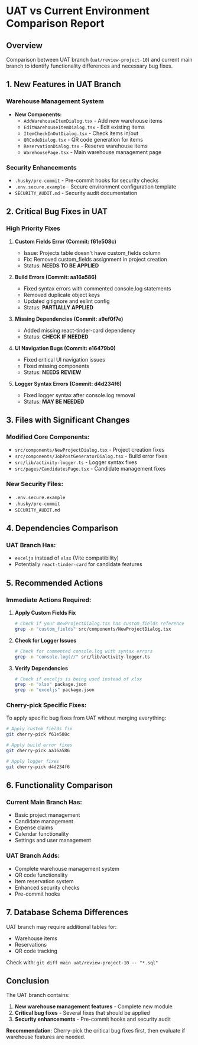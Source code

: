 # UAT vs Current Environment Comparison Report

## Overview
Comparison between UAT branch (`uat/review-project-10`) and current main branch to identify functionality differences and necessary bug fixes.

## 1. New Features in UAT Branch

### Warehouse Management System
- **New Components:**
  - `AddWarehouseItemDialog.tsx` - Add new warehouse items
  - `EditWarehouseItemDialog.tsx` - Edit existing items
  - `ItemCheckInOutDialog.tsx` - Check items in/out
  - `QRCodeDialog.tsx` - QR code generation for items
  - `ReservationDialog.tsx` - Reserve warehouse items
  - `WarehousePage.tsx` - Main warehouse management page

### Security Enhancements
- `.husky/pre-commit` - Pre-commit hooks for security checks
- `.env.secure.example` - Secure environment configuration template
- `SECURITY_AUDIT.md` - Security audit documentation

## 2. Critical Bug Fixes in UAT

### High Priority Fixes

1. **Custom Fields Error (Commit: f61e508c)**
   - Issue: Projects table doesn't have custom_fields column
   - Fix: Removed custom_fields assignment in project creation
   - Status: **NEEDS TO BE APPLIED**

2. **Build Errors (Commit: aa16a586)**
   - Fixed syntax errors with commented console.log statements
   - Removed duplicate object keys
   - Updated gitignore and eslint config
   - Status: **PARTIALLY APPLIED**

3. **Missing Dependencies (Commit: a9ef0f7e)**
   - Added missing react-tinder-card dependency
   - Status: **CHECK IF NEEDED**

4. **UI Navigation Bugs (Commit: e16479b0)**
   - Fixed critical UI navigation issues
   - Fixed missing components
   - Status: **NEEDS REVIEW**

5. **Logger Syntax Errors (Commit: d4d234f6)**
   - Fixed logger syntax after console.log removal
   - Status: **MAY BE NEEDED**

## 3. Files with Significant Changes

### Modified Core Components:
- `src/components/NewProjectDialog.tsx` - Project creation fixes
- `src/components/JobPostGeneratorDialog.tsx` - Build error fixes
- `src/lib/activity-logger.ts` - Logger syntax fixes
- `src/pages/CandidatesPage.tsx` - Candidate management fixes

### New Security Files:
- `.env.secure.example`
- `.husky/pre-commit`
- `SECURITY_AUDIT.md`

## 4. Dependencies Comparison

### UAT Branch Has:
- `exceljs` instead of `xlsx` (Vite compatibility)
- Potentially `react-tinder-card` for candidate features

## 5. Recommended Actions

### Immediate Actions Required:

1. **Apply Custom Fields Fix**
   ```bash
   # Check if your NewProjectDialog.tsx has custom_fields reference
   grep -n "custom_fields" src/components/NewProjectDialog.tsx
   ```

2. **Check for Logger Issues**
   ```bash
   # Check for commented console.log with syntax errors
   grep -n "console.log(//" src/lib/activity-logger.ts
   ```

3. **Verify Dependencies**
   ```bash
   # Check if exceljs is being used instead of xlsx
   grep -n "xlsx" package.json
   grep -n "exceljs" package.json
   ```

### Cherry-pick Specific Fixes:

To apply specific bug fixes from UAT without merging everything:

```bash
# Apply custom_fields fix
git cherry-pick f61e508c

# Apply build error fixes
git cherry-pick aa16a586

# Apply logger fixes
git cherry-pick d4d234f6
```

## 6. Functionality Comparison

### Current Main Branch Has:
- Basic project management
- Candidate management
- Expense claims
- Calendar functionality
- Settings and user management

### UAT Branch Adds:
- Complete warehouse management system
- QR code functionality
- Item reservation system
- Enhanced security checks
- Pre-commit hooks

## 7. Database Schema Differences

UAT branch may require additional tables for:
- Warehouse items
- Reservations
- QR code tracking

Check with: `git diff main uat/review-project-10 -- "*.sql"`

## Conclusion

The UAT branch contains:
1. **New warehouse management features** - Complete new module
2. **Critical bug fixes** - Several fixes that should be applied
3. **Security enhancements** - Pre-commit hooks and security audit

**Recommendation**: Cherry-pick the critical bug fixes first, then evaluate if warehouse features are needed.